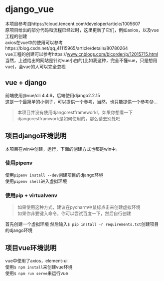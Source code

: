 # django_vue
本项目参考自https://cloud.tencent.com/developer/article/1005607    
原项目给出的部分代码和流程已经过时，这里更新了它们，例如axios，以及vue工程的创建  
axios在vue中的使用可以参考https://blog.csdn.net/qq_41115965/article/details/80780264  
vue工程的创建可以参考https://www.cnblogs.com/blcorder/p/12015715.html  
当然，上述给出的网站是针对vue小白的(比如我这种，完全不懂vue，只是想用vue)，会vue的人可以完全忽视  

## vue + django
前端使用@vue/cli 4.4.6，后端使用django2.2.15  
这是一个最简单的小例子，可以提供一个参考，当然，也只能提供一个参考😓...  
> 本项目并没有使用djangorestframework!，如果你想看一下djangorestframwork是如何使用的，那么请去别处吧    

## 项目django环境说明
本项目在win中创建，运行，下面的创建方式也都是win中。

### 使用pipenv
使用`pipenv install --dev`创建项目的django环境   
使用`pipenv shell`进入虚拟环境

### 使用pip + virtualvenv
> 如果使用这种方式，建议在pycharm中鼠标点击来创建虚拟环境  
> 如果你非要键入命令，你可以尝试百度一下，然后自行创建  

首先创建一个虚拟环境
然后输入`$ pip install -r requirements.txt`创建项目的django环境

## 项目vue环境说明
vue中使用了axios，element-ui  
使用`$ npm install`来创建vue环境  
使用`$ npm run serve`来运行vue
